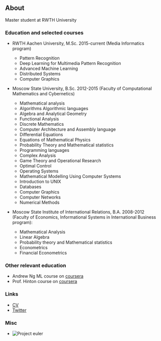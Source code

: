 ## About

Master student at RWTH University

### Education and selected courses

* RWTH Aachen University, M.Sc. 2015-current (Media Informatics program)
    * Pattern Recognition 
    * Deep Learning for Multimedia Pattern Recognition
    * Advanced Machine Learning
    * Distributed Systems
    * Computer Graphics
  
* Moscow State University, B.Sc. 2012-2015 (Faculty of Computational Mathematics and Cybernetics)
    * Mathematical analysis
    * Algorithms Algorithmic languages
    * Algebra and Analytical Geometry
    * Functional Analysis
    * Discrete Mathematics
    * Computer Architecture and Assembly language
    * Differential Equations
    * Equations of Mathematical Physics
    * Probability Theory and Mathematical statistics
    * Programming languages
    * Complex Analysis
    * Game Theory and Operational Research
    * Optimal Control
    * Operating Systems
    * Mathematical Modelling Using Computer Systems
    * Introduction to UNIX
    * Databases
    * Computer Graphics
    * Computer Networks
    * Numerical Methods
* Moscow State Institute of International Relations, B.A. 2008-2012 (Faculty of Economics, Informational Systems in International Business program):
    * Mathematical Analysis
    * Linear Algebra
    * Probability theory and Mathematical statistics
    * Econometrics
    * Financial Econometrics


### Other relevant education

* Andrew Ng ML course on [coursera](https://www.coursera.org/learn/machine-learning/)
* Prof. Hinton course on [coursera](https://www.coursera.org/course/neuralnets)

### Links

* [CV](https://dl.dropboxusercontent.com/u/23750836/cv.pdf)
* [Twitter](https://twitter.com/y0b1byte)

### Misc
* ![Project euler](https://projecteuler.net/profile/yobibyte.png "proj euler stats")
